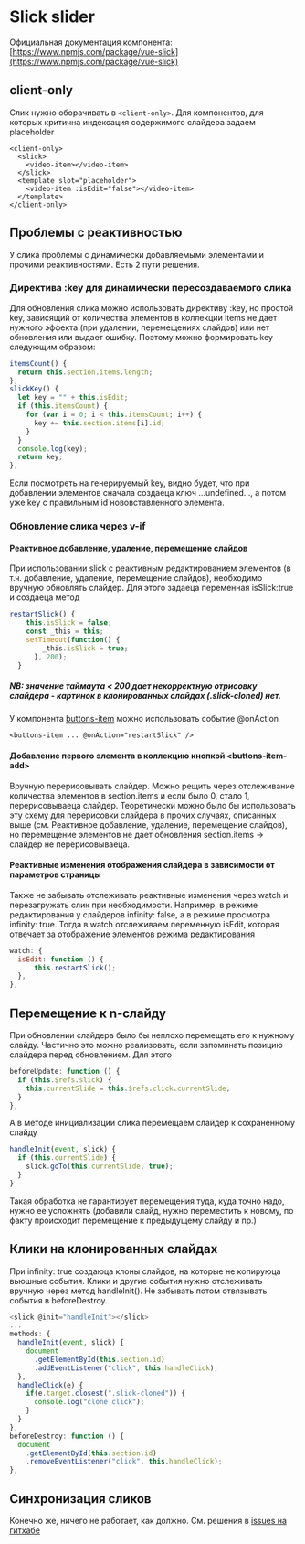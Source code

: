 # Slick slider

Официальная документация компонента: [https://www.npmjs.com/package/vue-slick](https://www.npmjs.com/package/vue-slick)

## client-only

Слик нужно оборачивать в `<client-only>`. Для компонентов, для которых критична индексация содержимого слайдера задаем placeholder

```vue
<client-only>
  <slick>
    <video-item></video-item>
  </slick>
  <template slot="placeholder">
    <video-item :isEdit="false"></video-item>
  </template>
</client-only>
```

## Проблемы с реактивностью

У слика проблемы с динамически добавляемыми элементами и прочими реактивностями. Есть 2 пути решения.

### Директива :key для динамически пересоздаваемого слика

Для обновления слика можно использовать директиву :key, но простой key, зависящий от количества элементов в коллекции items не дает нужного эффекта (при удалении, перемещениях слайдов) или нет обновления или выдает ошибку. Поэтому можно формировать key следующим образом:

```js
itemsCount() {
  return this.section.items.length;
},
slickKey() {
  let key = "" + this.isEdit;
  if (this.itemsCount) {
    for (var i = 0; i < this.itemsCount; i++) {
      key += this.section.items[i].id;
    }
  }
  console.log(key);
  return key;
},
```

Если посмотреть на генерируемый key, видно будет, что при добавлении элементов сначала создаеца ключ ...undefined..., а потом уже key с правильным id нововставленного элемента.

### Обновление слика через v-if

#### Реактивное добавление, удаление, перемещение слайдов

При использовании slick с реактивным редактированием элементов (в т.ч. добавление, удаление, перемещение слайдов), необходимо вручную обновлять слайдер. Для этого задаеца переменная isSlick:true и создаеца метод

```js
restartSlick() {
    this.isSlick = false;
    const _this = this;
    setTimeout(function() {
        _this.isSlick = true;
      }, 200);
  }
```

##### NB: значение таймаута < 200 дает некорректную отрисовку слайдера - картинок в клонированных слайдах (.slick-cloned) нет.

У компонента [buttons-item](/components/admin/ButtonsItem.vue) можно использовать событие @onAction

```vue
<buttons-item ... @onAction="restartSlick" />
```

#### Добавление первого элемента в коллекцию кнопкой \<buttons-item-add\>

Вручную перерисовывать слайдер. Можно рещить через отслеживание количества элементов в section.items и если было 0, стало 1, перерисовываеца слайдер. Теоретически можно было бы использовать эту схему для перерисовки слайдера в прочих случаях, описанных выше (см. Реактивное добавление, удаление, перемещение слайдов), но перемещение элементов не дает обновления section.items -> слайдер не перерисовываеца.

#### Реактивные изменения отображения слайдера в зависимости от параметров страницы

Также не забывать отслеживать реактивные изменения через watch и перезагружать слик при необходимости. Например, в режиме редактирования у слайдеров infinity: false, а в режиме просмотра infinity: true. Тогда в watch отслеживаем переменную isEdit, которая отвечает за отображение элементов режима редактирования

```js
watch: {
  isEdit: function () {
      this.restartSlick();
  },
},
```

## Перемещение к n-слайду

При обновлении слайдера было бы неплохо перемещать его к нужному слайду. Частично это можно реализовать, если запоминать позицию слайдера перед обновлением. Для этого

```js
beforeUpdate: function () {
  if (this.$refs.slick) {
    this.currentSlide = this.$refs.click.currentSlide;
  }
},
```

А в методе инициализации слика перемещаем слайдер к сохраненному слайду

```js
handleInit(event, slick) {
  if (this.currentSlide) {
    slick.goTo(this.currentSlide, true);
  }
}
```

Такая обработка не гарантирует перемещения туда, куда точно надо, нужно ее усложнять (добавили слайд, нужно переместить к новому, по факту происходит перемещение к предыдущему слайду и пр.)

## Клики на клонированных слайдах

При infinity: true создаюца клоны слайдов, на которые не копируюца вьюшные события. Клики и другие события нужно отслеживать вручную через метод handleInit(). Не забывать потом отвязывать события в beforeDestroy.

```js
<slick @init="handleInit"></slick>
...
methods: {
  handleInit(event, slick) {
    document
      .getElementById(this.section.id)
      .addEventListener("click", this.handleClick);
  },
  handleClick(e) {
    if(e.target.closest(".slick-cloned")) {
      console.log("clone click");
    }
  }
},
beforeDestroy: function () {
  document
    .getElementById(this.section.id)
    .removeEventListener("click", this.handleClick);
},
```

## Синхронизация сликов

Конечно же, ничего не работает, как должно. См. решения в [issues на гитхабе](https://github.com/staskjs/vue-slick/issues/68)

